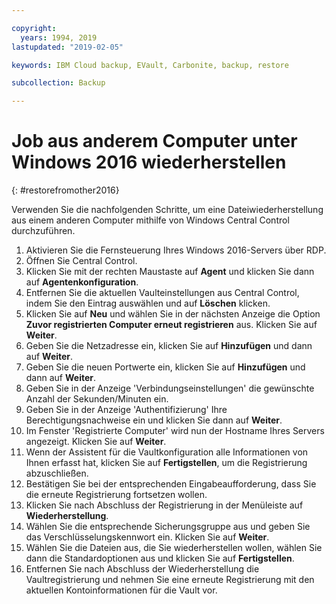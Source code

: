 ```yaml
---

copyright:
  years: 1994, 2019
lastupdated: "2019-02-05"

keywords: IBM Cloud backup, EVault, Carbonite, backup, restore

subcollection: Backup

---
```


# Job aus anderem Computer unter Windows 2016 wiederherstellen
{: #restorefromother2016}

Verwenden Sie die nachfolgenden Schritte, um eine Dateiwiederherstellung aus einem anderen Computer mithilfe von Windows Central Control durchzuführen.

1. Aktivieren Sie die Fernsteuerung Ihres Windows 2016-Servers über RDP.
2. Öffnen Sie Central Control.
3. Klicken Sie mit der rechten Maustaste auf **Agent** und klicken Sie dann auf **Agentenkonfiguration**.
4. Entfernen Sie die aktuellen Vaulteinstellungen aus Central Control, indem Sie den Eintrag auswählen und auf **Löschen** klicken.
5. Klicken Sie auf **Neu** und wählen Sie in der nächsten Anzeige die Option **Zuvor registrierten Computer erneut registrieren** aus. Klicken Sie auf **Weiter**.
6. Geben Sie die Netzadresse ein, klicken Sie auf **Hinzufügen** und dann auf **Weiter**.
7. Geben Sie die neuen Portwerte ein, klicken Sie auf **Hinzufügen** und dann auf **Weiter**.
8. Geben Sie in der Anzeige 'Verbindungseinstellungen' die gewünschte Anzahl der Sekunden/Minuten ein.
9. Geben Sie in der Anzeige 'Authentifizierung' Ihre Berechtigungsnachweise ein und klicken Sie dann auf **Weiter**.
10. Im Fenster 'Registrierte Computer' wird nun der Hostname Ihres Servers angezeigt. Klicken Sie auf **Weiter**.
11.	Wenn der Assistent für die Vaultkonfiguration alle Informationen von Ihnen erfasst hat, klicken Sie auf **Fertigstellen**, um die Registrierung abzuschließen.
12. Bestätigen Sie bei der entsprechenden Eingabeaufforderung, dass Sie die erneute Registrierung fortsetzen wollen.
13. Klicken Sie nach Abschluss der Registrierung in der Menüleiste auf **Wiederherstellung**.
9.	Wählen Sie die entsprechende Sicherungsgruppe aus und geben Sie das Verschlüsselungskennwort ein. Klicken Sie auf **Weiter**.
10.	Wählen Sie die Dateien aus, die Sie wiederherstellen wollen, wählen Sie dann die Standardoptionen aus und klicken Sie auf **Fertigstellen**.
11.	Entfernen Sie nach Abschluss der Wiederherstellung die Vaultregistrierung und nehmen Sie eine erneute Registrierung mit den aktuellen Kontoinformationen für die Vault vor.
